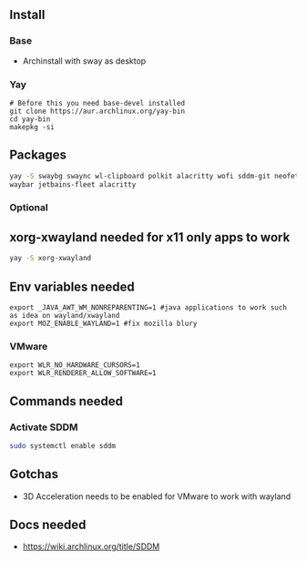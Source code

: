 ## Install

### Base

- Archinstall with sway as desktop

### Yay

```
# Before this you need base-devel installed
git clone https://aur.archlinux.org/yay-bin
cd yay-bin
makepkg -si
```

## Packages

``` bash
yay -S swaybg swaync wl-clipboard polkit alacritty wofi sddm-git neofetch thunar \
waybar jetbains-fleet alacritty
```

### Optional

## xorg-xwayland needed for x11 only apps to work

``` bash
yay -S xorg-xwayland
```

## Env variables needed

```
export _JAVA_AWT_WM_NONREPARENTING=1 #java applications to work such as idea on wayland/xwayland
export MOZ_ENABLE_WAYLAND=1 #fix mozilla blury
```

### VMware

```
export WLR_NO_HARDWARE_CURSORS=1
export WLR_RENDERER_ALLOW_SOFTWARE=1
```

## Commands needed

### Activate SDDM
``` bash
sudo systemctl enable sddm
```

## Gotchas

- 3D Acceleration needs to be enabled for VMware to work with wayland

## Docs needed

- https://wiki.archlinux.org/title/SDDM
